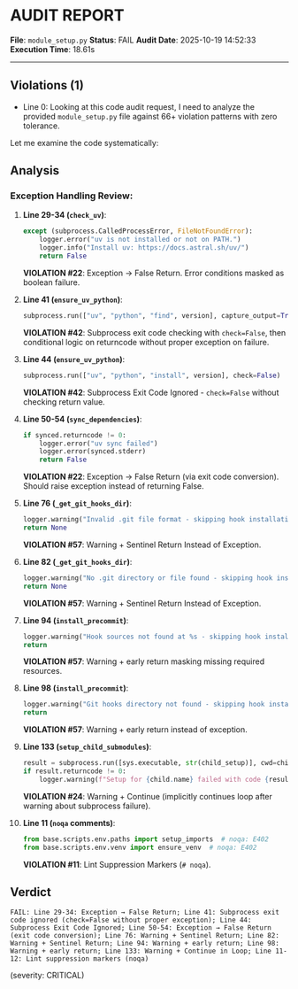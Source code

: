 # AUDIT REPORT

**File**: `module_setup.py`
**Status**: FAIL
**Audit Date**: 2025-10-19 14:52:33
**Execution Time**: 18.61s

---

## Violations (1)

- Line 0: Looking at this code audit request, I need to analyze the provided `module_setup.py` file against 66+ violation patterns with zero tolerance.

Let me examine the code systematically:

## Analysis

### Exception Handling Review:

1. **Line 29-34 (`check_uv`)**: 
   ```python
   except (subprocess.CalledProcessError, FileNotFoundError):
       logger.error("uv is not installed or not on PATH.")
       logger.info("Install uv: https://docs.astral.sh/uv/")
       return False
   ```
   **VIOLATION #22**: Exception → False Return. Error conditions masked as boolean failure.

2. **Line 41 (`ensure_uv_python`)**:
   ```python
   subprocess.run(["uv", "python", "find", version], capture_output=True, text=True, check=False)
   ```
   **VIOLATION #42**: Subprocess exit code checking with `check=False`, then conditional logic on returncode without proper exception on failure.

3. **Line 44 (`ensure_uv_python`)**:
   ```python
   subprocess.run(["uv", "python", "install", version], check=False)
   ```
   **VIOLATION #42**: Subprocess Exit Code Ignored - `check=False` without checking return value.

4. **Line 50-54 (`sync_dependencies`)**:
   ```python
   if synced.returncode != 0:
       logger.error("uv sync failed")
       logger.error(synced.stderr)
       return False
   ```
   **VIOLATION #22**: Exception → False Return (via exit code conversion). Should raise exception instead of returning False.

5. **Line 76 (`_get_git_hooks_dir`)**:
   ```python
   logger.warning("Invalid .git file format - skipping hook installation")
   return None
   ```
   **VIOLATION #57**: Warning + Sentinel Return Instead of Exception.

6. **Line 82 (`_get_git_hooks_dir`)**:
   ```python
   logger.warning("No .git directory or file found - skipping hook installation")
   return None
   ```
   **VIOLATION #57**: Warning + Sentinel Return Instead of Exception.

7. **Line 94 (`install_precommit`)**:
   ```python
   logger.warning("Hook sources not found at %s - skipping hook installation", hook_sources)
   return
   ```
   **VIOLATION #57**: Warning + early return masking missing required resources.

8. **Line 98 (`install_precommit`)**:
   ```python
   logger.warning("Git hooks directory not found - skipping hook installation")
   return
   ```
   **VIOLATION #57**: Warning + early return instead of exception.

9. **Line 133 (`setup_child_submodules`)**:
   ```python
   result = subprocess.run([sys.executable, str(child_setup)], cwd=child, check=False)
   if result.returncode != 0:
       logger.warning(f"Setup for {child.name} failed with code {result.returncode}")
   ```
   **VIOLATION #24**: Warning + Continue (implicitly continues loop after warning about subprocess failure).

10. **Line 11 (`noqa` comments)**:
    ```python
    from base.scripts.env.paths import setup_imports  # noqa: E402
    from base.scripts.env.venv import ensure_venv  # noqa: E402
    ```
    **VIOLATION #11**: Lint Suppression Markers (`# noqa`).

## Verdict

```
FAIL: Line 29-34: Exception → False Return; Line 41: Subprocess exit code ignored (check=False without proper exception); Line 44: Subprocess Exit Code Ignored; Line 50-54: Exception → False Return (exit code conversion); Line 76: Warning + Sentinel Return; Line 82: Warning + Sentinel Return; Line 94: Warning + early return; Line 98: Warning + early return; Line 133: Warning + Continue in Loop; Line 11-12: Lint suppression markers (noqa)
```
 (severity: CRITICAL)
